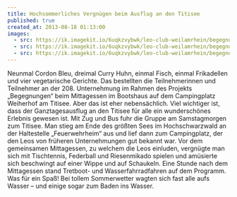 ```yaml
---
title: Hochsommerliches Vergnügen beim Ausflug an den Titisee
published: true
created_at: 2013-08-18 01:13:00
images:
  - src: https://ik.imagekit.io/6uqkzvybwk/leo-club-weilamrhein/begegnungen/58-01.jpg
  - src: https://ik.imagekit.io/6uqkzvybwk/leo-club-weilamrhein/begegnungen/58-02.jpg
  - src: https://ik.imagekit.io/6uqkzvybwk/leo-club-weilamrhein/begegnungen/58-03.jpg
---
```


Neunmal Cordon Bleu, dreimal Curry Huhn, einmal Fisch, einmal Frikadellen und vier vegetarische Gerichte. Das bestellten die Teilnehmerinnen und Teilnehmer an der 208. Unternehmung im Rahmen des Projekts „Begegnungen“ beim Mittagessen im Bootshaus auf dem Campingplatz Weiherhof am Titisee. Aber das ist eher nebensächlich. Viel wichtiger ist, dass der Ganztagesausflug an den Titisee für alle ein wunderschönes Erlebnis gewesen ist. Mit Zug und Bus fuhr die Gruppe am Samstagmorgen zum Titisee. Man stieg am Ende des größten Sees im Hochschwarzwald an der Haltestelle „Feuerwehrheim“ aus und lief dann zum Campingplatz, der den Leos von früheren Unternehmungen gut bekannt war. Vor dem gemeinsamen Mittagessen, zu welchem die Leos einluden, vergnügte man sich mit Tischtennis, Federball und Riesenmikado spielen und amüsierte sich beschwingt auf einer Wippe und auf Schaukeln.
Eine Stunde nach dem Mittagessen stand Tretboot- und Wasserfahrradfahren auf dem Programm. Was für ein Spaß! Bei tollem Sommerwetter wagten sich fast alle aufs Wasser – und einige sogar zum Baden ins Wasser.

